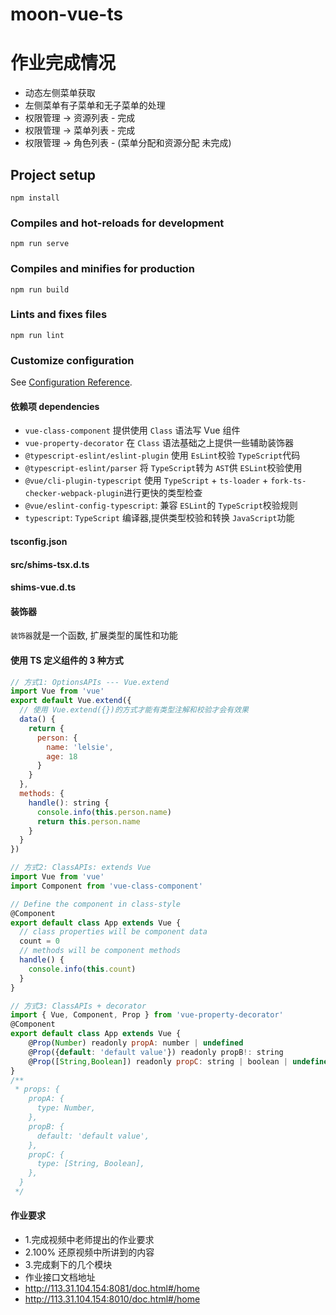# moon-vue-ts

# 作业完成情况
- 动态左侧菜单获取
- 左侧菜单有子菜单和无子菜单的处理
- 权限管理 -> 资源列表 - 完成
- 权限管理 -> 菜单列表 - 完成
- 权限管理 -> 角色列表 - (菜单分配和资源分配 未完成)

## Project setup

```
npm install
```

### Compiles and hot-reloads for development

```
npm run serve
```

### Compiles and minifies for production

```
npm run build
```

### Lints and fixes files

```
npm run lint
```

### Customize configuration

See [Configuration Reference](https://cli.vuejs.org/config/).

#### 依赖项 dependencies

- `vue-class-component` 提供使用 `Class` 语法写 Vue 组件
- `vue-property-decorator` 在 `Class` 语法基础之上提供一些辅助装饰器
- `@typescript-eslint/eslint-plugin` 使用 `EsLint`校验 `TypeScript`代码
- `@typescript-eslint/parser` 将 `TypeScript`转为 `AST`供 `ESLint`校验使用
- `@vue/cli-plugin-typescript` 使用 `TypeScript` + `ts-loader` + `fork-ts-checker-webpack-plugin`进行更快的类型检查
- `@vue/eslint-config-typescript`: 兼容 `ESLint`的 `TypeScript`校验规则
- `typescript`: `TypeScript` 编译器,提供类型校验和转换 `JavaScript`功能

#### tsconfig.json

#### src/shims-tsx.d.ts

#### shims-vue.d.ts

#### 装饰器

`装饰器`就是一个函数, 扩展类型的属性和功能

#### 使用 TS 定义组件的 3 种方式

```js
// 方式1: OptionsAPIs --- Vue.extend
import Vue from 'vue'
export default Vue.extend({
  // 使用 Vue.extend({})的方式才能有类型注解和校验才会有效果
  data() {
    return {
      person: {
        name: 'lelsie',
        age: 18
      }
    }
  },
  methods: {
    handle(): string {
      console.info(this.person.name)
      return this.person.name
    }
  }
})
```

```js
// 方式2: ClassAPIs: extends Vue
import Vue from 'vue'
import Component from 'vue-class-component'

// Define the component in class-style
@Component
export default class App extends Vue {
  // class properties will be component data
  count = 0
  // methods will be component methods
  handle() {
    console.info(this.count)
  }
}
```

```js
// 方式3: ClassAPIs + decorator
import { Vue, Component, Prop } from 'vue-property-decorator'
@Component
export default class App extends Vue {
    @Prop(Number) readonly propA: number | undefined
    @Prop({default: 'default value'}) readonly propB!: string
    @Prop([String,Boolean]) readonly propC: string | boolean | undefined
}
/**
 * props: {
    propA: {
      type: Number,
    },
    propB: {
      default: 'default value',
    },
    propC: {
      type: [String, Boolean],
    },
  }
 */
```


#### 作业要求
- 1.完成视频中老师提出的作业要求
- 2.100% 还原视频中所讲到的内容
- 3.完成剩下的几个模块
- 作业接口文档地址 
- http://113.31.104.154:8081/doc.html#/home
- http://113.31.104.154:8010/doc.html#/home

